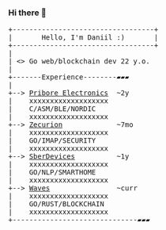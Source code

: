### Hi there 👋
<pre>
+----------------------------------+
|       Hello, I'm Daniil :)       |
+----------------------------------+
|
| <> Go web/blockchain dev 22 y.o.
|
+-------Experience--------▰▰▰
|
+--> <a href="https://www.facebook.com/priboreelectronics/">Pribore Electronics</a>  ~2y
|    xxxxxxxxxxxxxxxxxxx
|    C/ASM/BLE/NORDIC
|    xxxxxxxxxxxxxxxxxxx
+--> <a href="https://zecurion.ru/">Zecurion</a>             ~7mo
|    xxxxxxxxxxxxxxxxxxx
|    GO/IMAP/SECURITY
|    xxxxxxxxxxxxxxxxxxx
+--> <a href="https://sberdevices.ru/">SberDevices</a>          ~1y
|    xxxxxxxxxxxxxxxxxxx
|    GO/NLP/SMARTHOME
|    xxxxxxxxxxxxxxxxxxx
+--> <a href="https://waves.tech/">Waves</a>                ~curr
|    xxxxxxxxxxxxxxxxxxx
|    GO/RUST/BLOCKCHAIN
|    xxxxxxxxxxxxxxxxxxx
+------------------------------▰▰▰
</pre>

